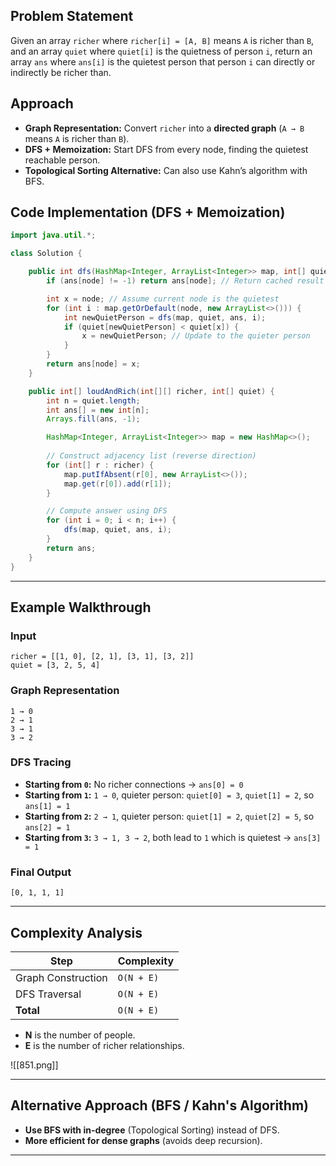 ## Problem Statement
Given an array `richer` where `richer[i] = [A, B]` means `A` is richer than `B`, and an array `quiet` where `quiet[i]` is the quietness of person `i`, return an array `ans` where `ans[i]` is the quietest person that person `i` can directly or indirectly be richer than.

## Approach
- **Graph Representation:** Convert `richer` into a **directed graph** (`A → B` means `A` is richer than `B`).
- **DFS + Memoization:** Start DFS from every node, finding the quietest reachable person.
- **Topological Sorting Alternative:** Can also use Kahn’s algorithm with BFS.

## Code Implementation (DFS + Memoization)
```java
import java.util.*;

class Solution {

    public int dfs(HashMap<Integer, ArrayList<Integer>> map, int[] quiet, int[] ans, int node) {
        if (ans[node] != -1) return ans[node]; // Return cached result

        int x = node; // Assume current node is the quietest
        for (int i : map.getOrDefault(node, new ArrayList<>())) {
            int newQuietPerson = dfs(map, quiet, ans, i);
            if (quiet[newQuietPerson] < quiet[x]) {
                x = newQuietPerson; // Update to the quieter person
            }
        }
        return ans[node] = x;
    }

    public int[] loudAndRich(int[][] richer, int[] quiet) {
        int n = quiet.length;
        int ans[] = new int[n];
        Arrays.fill(ans, -1);

        HashMap<Integer, ArrayList<Integer>> map = new HashMap<>();
        
        // Construct adjacency list (reverse direction)
        for (int[] r : richer) {
            map.putIfAbsent(r[0], new ArrayList<>());
            map.get(r[0]).add(r[1]);
        }

        // Compute answer using DFS
        for (int i = 0; i < n; i++) {
            dfs(map, quiet, ans, i);
        }
        return ans;
    }
}
````

---

## **Example Walkthrough**

### **Input**

```plaintext
richer = [[1, 0], [2, 1], [3, 1], [3, 2]]
quiet = [3, 2, 5, 4]
```

### **Graph Representation**

```
1 → 0
2 → 1
3 → 1
3 → 2
```

### **DFS Tracing**

- **Starting from `0`:** No richer connections → `ans[0] = 0`
- **Starting from `1`:** `1 → 0`, quieter person: `quiet[0] = 3`, `quiet[1] = 2`, so `ans[1] = 1`
- **Starting from `2`:** `2 → 1`, quieter person: `quiet[1] = 2`, `quiet[2] = 5`, so `ans[2] = 1`
- **Starting from `3`:** `3 → 1, 3 → 2`, both lead to `1` which is quietest → `ans[3] = 1`

### **Final Output**

```plaintext
[0, 1, 1, 1]
```

---

## **Complexity Analysis**

|Step|Complexity|
|---|---|
|Graph Construction|`O(N + E)`|
|DFS Traversal|`O(N + E)`|
|**Total**|`O(N + E)`|

- **N** is the number of people.
- **E** is the number of richer relationships.

![[851.png]]

---

## **Alternative Approach (BFS / Kahn's Algorithm)**

- **Use BFS with in-degree** (Topological Sorting) instead of DFS.
- **More efficient for dense graphs** (avoids deep recursion).

---
